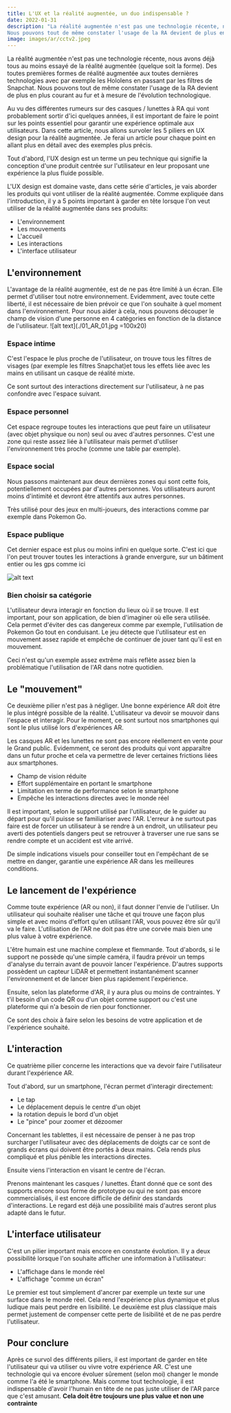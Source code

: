 ```yaml
---
title: L'UX et la réalité augmentée, un duo indispensable ?
date: 2022-01-31
description: "La réalité augmentée n'est pas une technologie récente, nous avons déjà tous au moins essayé de la réalité augmentée (quelque soit la forme). Des toutes premières formes de réalité augmentée aux toutes dernières technologies avec par exemple les Hololens en passant par les filtres de Snapchat. 
Nous pouvons tout de même constater l'usage de la RA devient de plus en plus courant au fur et à mesure de l'évolution technologique. "
image: images/ar/cctv2.jpeg
---
```


La réalité augmentée n'est pas une technologie récente, nous avons déjà tous au moins essayé de la réalité augmentée (quelque soit la forme). Des toutes premières formes de réalité augmentée aux toutes dernières technologies avec par exemple les Hololens en passant par les filtres de Snapchat. 
Nous pouvons tout de même constater l'usage de la RA devient de plus en plus courant au fur et à mesure de l'évolution technologique. 

Au vu des différentes rumeurs sur des casques / lunettes à RA qui vont probablement sortir d'ici quelques années, il est important de faire le point sur les points essentiel pour garantir une expérience optimale aux utilisateurs.
Dans cette article, nous allons survoler les 5 piliers en UX design pour la réalité augmentée. Je ferai un article pour chaque point en allant plus en détail avec des exemples plus précis.

Tout d'abord, l'UX design est un terme un peu technique qui signifie la conception d'une produit centrée sur l'utilisateur en leur proposant une expérience la plus fluide possible.

L'UX design est domaine vaste, dans cette série d'articles, je vais aborder les produits qui vont utiliser de la réalité augmentée. Comme expliquée dans l'introduction, il y a 5 points important à garder en tête lorsque l'on veut utiliser de la réalité augmentée dans ses produits:

- L'environnement
- Les mouvements
- L'accueil
- Les interactions
- L'interface utilisateur

## L'environnement
L'avantage de la réalité augmentée, est de ne pas être limité à un écran. Elle permet d'utiliser tout notre environnement.
Evidemment, avec toute cette liberté, il est nécessaire de bien prévoir ce que l'on souhaite à quel moment dans l'environnement. Pour nous aider à cela, nous pouvons découper le champ de vision d'une personne en 4 catégories en fonction de la distance de l'utilisateur.
![alt text](./01_AR_01.jpg =100x20)

### Espace intime
C'est l'espace le plus proche de l'utilisateur, on trouve tous les filtres de visages (par exemple les filtres Snapchat)et tous les effets liée avec les mains en utilisant un casque de réalité mixte.

Ce sont surtout des interactions directement sur l'utilisateur, à ne pas confondre avec l'espace suivant.

### Espace personnel
Cet espace regroupe toutes les interactions que peut faire un utilisateur (avec objet physique ou non) seul ou avec d'autres personnes. C'est une zone qui reste assez liée à l'utilisateur mais permet d'utiliser l'environnement très proche (comme une table par exemple).

### Espace social
Nous passons maintenant aux deux dernières zones qui sont cette fois, potentiellement occupées par d'autres personnes. Vos utilisateurs auront moins d'intimité et devront être attentifs aux autres personnes.

Très utilisé pour des jeux en multi-joueurs, des interactions comme par exemple dans Pokemon Go.

### Espace publique
Cet dernier espace est plus ou moins infini en quelque sorte. C'est ici que l'on peut trouver toutes les interactions à grande envergure, sur un bâtiment entier ou les gps comme ici

![alt text](/images/ar/01_AR_01.jpg)

### Bien choisir sa catégorie
L'utilisateur devra interagir en fonction du lieux où il se trouve. Il est important, pour son application, de bien d'imaginer où elle sera utilisée. Cela permet d'éviter des cas dangereux comme par exemple, l'utilisation de Pokemon Go tout en conduisant. Le jeu détecte que l'utilisateur est en mouvement assez rapide et empêche de continuer de jouer tant qu'il est en mouvement. 

Ceci n'est qu'un exemple assez extrême  mais reflète assez bien la problématique l'utilisation de l'AR dans notre quotidien.

## Le "mouvement" 
Ce deuxième pilier n'est pas à négliger. Une bonne expérience AR doit être le plus intégré possible de la réalité. L'utilisateur va devoir se mouvoir dans l'espace et interagir. Pour le moment, ce sont surtout nos smartphones qui sont le plus utilisé lors d'expériences AR. 

Les casques AR et les lunettes ne sont pas encore réellement en vente pour le Grand public. Evidemment, ce seront des produits qui vont apparaître dans un futur proche et cela va permettre de lever certaines frictions liées aux smartphones.
- Champ de vision réduite
- Effort supplémentaire en portant le smartphone
- Limitation en terme de performance selon le smartphone
- Empêche les interactions directes avec le monde réel

Il est important, selon le support utilisé par l'utilisateur, de le guider au départ pour qu'il puisse se familiariser avec l'AR. L'erreur à ne surtout pas faire est de forcer un utilisateur à se rendre à un endroit, un utilisateur peu averti des potentiels dangers peut se retrouver à traverser une rue sans se rendre compte et un accident est vite arrivé.

De simple indications visuels pour conseiller tout en l'empêchant de se mettre en danger, garantie une expérience AR dans les meilleures conditions.

## Le lancement de l'expérience
Comme toute expérience (AR ou non), il faut donner l'envie de l'utiliser. Un utilisateur qui souhaite réaliser une tâche et qui trouve une façon plus simple et avec moins d'effort qu'en utilisant l'AR, vous pouvez être sûr qu'il va le faire. L'utilisation de l'AR ne doit pas être une corvée mais bien une plus value à votre expérience.

L'être humain est une machine complexe et flemmarde. Tout d'abords, si le support ne possède qu'une simple caméra, il faudra prévoir un temps d'analyse du terrain avant de pouvoir lancer l'expérience. D'autres supports possèdent un capteur LiDAR et permettent instantanément scanner l'environnement et de lancer bien plus rapidement l'expérience.

Ensuite, selon las plateforme d'AR, il y aura plus ou moins de contraintes. Y t'il besoin d'un code QR ou d'un objet comme support ou c'est une plateforme qui n'a besoin de rien pour fonctionner.

Ce sont des choix à faire selon les besoins de votre application et de l'expérience souhaité.

## L'interaction
Ce quatrième pilier concerne les interactions que va devoir faire l'utilisateur durant l'expérience AR.

Tout d'abord, sur un smartphone, l'écran permet d'interagir directement:
- Le tap
- Le déplacement depuis le centre d'un objet 
- la rotation depuis le bord d'un objet
- Le "pince" pour zoomer et dézoomer

Concernant les tablettes, il est nécessaire de penser à ne pas trop surcharger l'utilisateur avec des déplacements de doigts car ce sont de grands écrans qui doivent être portés à deux mains. Cela rends plus compliqué et plus pénible les interactions directes.

Ensuite viens l'interaction en visant le centre de l'écran.

Prenons maintenant les casques / lunettes. Étant donné que ce sont des supports encore sous forme de prototype ou qui ne sont pas encore commercialisés, il est encore difficile de définir des standards d'interactions.
Le regard est déjà une possibilité mais d'autres seront plus adapté dans le futur.

## L'interface utilisateur
C'est un pilier important mais encore en constante évolution. Il y a deux possibilité lorsque l'on souhaite afficher une information à l'utilisateur:
- L'affichage dans le monde réel
- L'affichage "comme un écran"

Le premier est tout simplement d'ancrer par exemple un texte sur une surface dans le monde réel. Cela rend l'expérience plus dynamique et plus ludique mais peut perdre en lisibilité.
Le deuxième est plus classique mais permet justement de compenser cette perte de lisibilité et de ne pas perdre l'utilisateur.

## Pour conclure
Après ce survol des différents piliers, il est important de garder en tête l'utilisateur qui va utiliser ou vivre votre expérience AR.
C'est une technologie qui va encore évoluer sûrement (selon moi) changer le monde comme l'a été le smartphone. Mais comme tout technologie, il est indispensable d'avoir l'humain en tête de ne pas juste utiliser de l'AR parce que c'est amusant. **Cela doit être toujours une plus value et non une contrainte** 